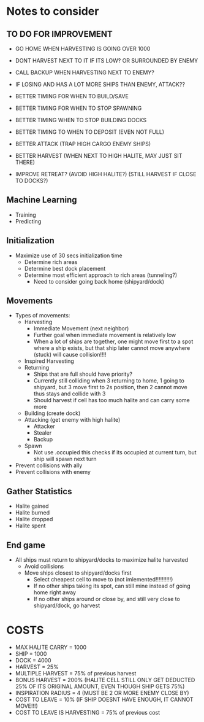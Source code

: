 # Notes to consider


## TO DO FOR IMPROVEMENT
- GO HOME WHEN HARVESTING IS GOING OVER 1000
- DONT HARVEST NEXT TO IT IF ITS LOW? OR SURROUNDED BY ENEMY
- CALL BACKUP WHEN HARVESTING NEXT TO ENEMY?
- IF LOSING AND HAS A LOT MORE SHIPS THAN ENEMY, ATTACK??

- BETTER TIMING FOR WHEN TO BUILD/SAVE
- BETTER TIMING FOR WHEN TO STOP SPAWNING
- BETTER TIMING WHEN TO STOP BUILDING DOCKS
- BETTER TIMING TO WHEN TO DEPOSIT (EVEN NOT FULL)
- BETTER ATTACK (TRAP HIGH CARGO ENEMY SHIPS)
- BETTER HARVEST (WHEN NEXT TO HIGH HALITE, MAY JUST SIT THERE)

- IMPROVE RETREAT? (AVOID HIGH HALITE?) (STILL HARVEST IF CLOSE TO DOCKS?)



## Machine Learning
* Training
* Predicting


## Initialization
* Maximize use of 30 secs initialization time
    * Determine rich areas
    * Determine best dock placement
    * Determine most efficient approach to rich areas (tunneling?)
        * Need to consider going back home (shipyard/dock)


## Movements
* Types of movements:
    * Harvesting
        * Immediate Movement (next neighbor)
        * Further goal when immediate movement is relatively low
        * When a lot of ships are together, one might move first to a spot where a ship exists, but that ship later cannot move anywhere (stuck) will cause collision!!!!
    * Inspired Harvesting
    * Returning
        * Ships that are full should have priority?
        * Currently still colliding when 3 returning to home, 1 going to shipyard, but 3 move first to 2s position, then 2 cannot move thus stays and collide with 3
        * Should harvest if cell has too much halite and can carry some more
    * Building (create dock)
    * Attacking (get enemy with high halite)
        * Attacker
        * Stealer
        * Backup
    * Spawn
        * Not use .occupied this checks if its occupied at current turn, but ship will spawn next turn
* Prevent collisions with ally
* Prevent collisions with enemy


## Gather Statistics
* Halite gained
* Halite burned
* Halite dropped
* Halite spent


## End game
* All ships must return to shipyard/docks to maximize halite harvested
    * Avoid collisions
    * Move ships closest to shipyard/docks first
        * Select cheapest cell to move to (not imlemented!!!!!!!!!!)
        * If no other ships taking its spot, can still mine instead of going home right away
        * If no other ships around or close by, and still very close to shipyard/dock, go harvest



# COSTS

* MAX HALITE CARRY = 1000
* SHIP = 1000
* DOCK = 4000
* HARVEST = 25%
* MULTIPLE HARVEST = 75% of previous harvest
* BONUS HARVEST = 200% (HALITE CELL STILL ONLY GET DEDUCTED 25% OF ITS ORIGINAL AMOUNT, EVEN THOUGH SHIP GETS 75%)
* INSPIRATION RADIUS = 4 (MUST BE 2 OR MORE ENEMY CLOSE BY)
* COST TO LEAVE = 10% (IF SHIP DOESNT HAVE ENOUGH, IT CANNOT MOVE!!!)
* COST TO LEAVE IS HARVESTING = 75% of previous cost





